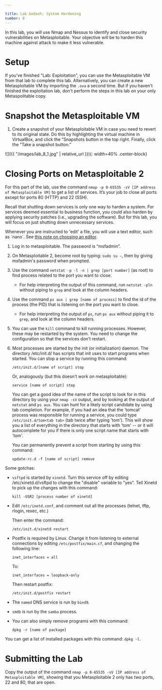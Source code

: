 ```yaml
---

title: Lab &ndash; System Hardening
number: 8
---
```



In this lab, you will use Nmap and Nessus to identify and close security vulnerabilities on Metasploitable. Your objective will be to harden this machine against attack to make it less vulnerable.

# Setup

If you’ve finished "Lab: Exploitation", you can use the Metasploitable VM from that lab to complete this lab. Alternatively, you can create a new Metasploitable VM by importing the `.ova` a second time.
But if you haven't finished the exploitation lab, don't perform the steps in this lab on your only Metaspolitable copy.


# Snapshot the Metasploitable VM

1.	Create a snapshot of your Metasploitable VM in case you need to revert to its original state. Do this by highlighting the virtual machine in VirtualBox, and click the “Snapshots button in the top right. Finally, click the “Take a snapshot button.”

![]({{ "/images/lab_8_1.jpg" | relative_url }}){: width=40% .center-block}
 

# Closing Ports on Metasploitable 2

For this part of the lab, use the command `nmap -p 0-65535 -sV [IP address of Metasploitable VM]` to get a list of services. It’s your job to close all ports except for ports 80 (HTTP) and 22 (SSH).

Recall that shutting down services is only one way to harden a system. For services deemed essential to business function, you could also harden by applying security patches (i.e., upgrading the software). But for this lab, you will focus on just shutting down unnecessary services. 

<div class='alert alert-info'>Whenever you are instructed to 'edit' a file, you will use a text editor, such as `nano`. See <a href='/class/security/note-on-editors/'>this note on choosing an editor</a>.</div>

1.	Log in to metasploitable. The password is “msfadmin”. 
2.	On Metasploitable 2, become root by typing: `sudo su –`, then by giving msfadmin's password when prompted.
3.	Use the command `netstat -p -l -n | grep [port number]` (as root) to find process related to the port you want to close. 
    - For help interpreting the output of this command, run `netstat -pln` without piping to `grep` and look at the column headers.
4.	Use the command `ps aux | grep [name of process]` to find the id of the process (the PID) that is listening on the port you want to close. 
    - For help interpreting the output of `ps`, run `ps aux` without piping it to `grep`, and look at the column headers.
5.	You can use the `kill` command to kill running processes. However, these may be restarted by the system. You need to change the configuration so that the services don't restart.
6.	Most processes are started by the init (or initialization) daemon. The directory /etc/init.d/ has scripts that init uses to start programs when started. You can stop a service by running this command:

        /etc/init.d/[name of script] stop
        
    Or, analogously (but this doesn't work on metasploitable):
    
        service [name of script] stop

	You can get a good idea of the name of the script to look for in this directory by using your `nmap -sV` output, and by looking at the output of `netstat` and `ps aux`. You can hunt for a likely script candidate by using tab completion. For example, if you had an idea that the 'tomcat' process was responsible for running a service, you could type `/etc/init.d/tom<tab tab>` (tab twice after typing 'tom'). This will show you a list of everything in the directory that starts with 'tom' -- or it will autocomplete for you if there is only one script name that starts with 'tom'.
    
    You can permanently prevent a script from starting by using this command:

        update-rc.d -f [name of script] remove
        
        
Some gotchas:

*	`vsftpd` is started by `xinetd`. Turn this service off by editing /etc/xinetd.d/vsftpd to change the "disable" variable to "yes". Tell Xinetd to pick up the changes with this command:

        kill -USR2 [process number of xinetd]
        
*	Edit `/etc/inetd.conf`, and comment out all the processes (telnet, tftp, rlogin, rexec, etc.) 

    Then enter the command: 
    
        /etc/init.d/xinetd restart

*	Postfix is required by Linux. Change it from listening to external connections by editing `/etc/postfix/main.cf`, and changing the following line:

        inet_interfaces = all
    
    To:

        inet_interfaces = loopback-only
		
	Then restart postfix:
		
		/etc/init.d/postfix restart

*	The `named` DNS service is run by `bind9`.

*	`smdb` is run by the `samba` process.

*	You can also simply remove programs with this command: 

        dpkg -r [name of package]

You can get a list of installed packages with this command: `dpkg -l`.


# Submitting the Lab

Copy the output of the command `nmap -p 0-65535 -sV [IP address of Metasploitable VM]`, showing that you Metasploitable 2 only has two ports, 22 and 80, that are open.
